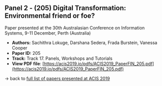 ## Panel 2 - (205) Digital Transformation: Environmental friend or foe?

Paper presented at the 30th Australasian Conference on Information Systems, 9-11 December, Perth (Australia)
- **Authors:** Sachithra Lokuge, Darshana Sedera, Frada Burstein, Vanessa Cooper
- **Paper ID:** 205
- **Track:** Track 17. Panels, Workshops and Tutorials
- **View PDF file**: [https://acis2019.io/pdfs/ACIS2019_PaperFIN_205.pdf](https://acis2019.io/pdfs/ACIS2019_PaperFIN_205.pdf)

&rarr; back to [full list of papers presented at ACIS 2019](https://acis2019.io/)
